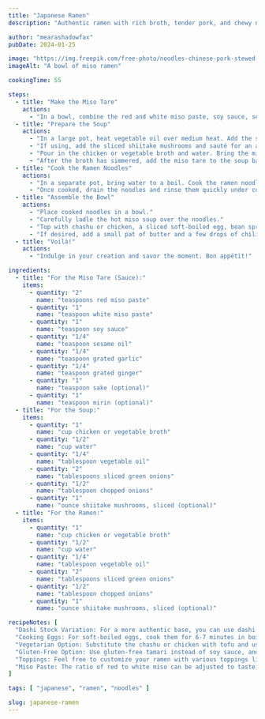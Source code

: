 ```yaml
---
title: "Japanese Ramen"
description: "Authentic ramen with rich broth, tender pork, and chewy noodles. A taste of Tokyo in your kitchen!"

author: "mearashadowfax"
pubDate: 2024-01-25

image: "https://img.freepik.com/free-photo/noodles-chinese-pork-stewed-pork-stew-beautiful-side-dishes-thai-food_1150-24232.jpg?t=st=1727549501~exp=1727553101~hmac=a010c0ced7cee0c6f1c4050e0a286dc7e41a0eeb66a6ff703897135d4e6afc2b&w=826"
imageAlt: "A bowl of miso ramen"

cookingTime: 55

steps:
  - title: "Make the Miso Tare"
    actions:
      - "In a bowl, combine the red and white miso paste, soy sauce, sesame oil, grated garlic, grated ginger, sake, and mirin. Mix thoroughly until it forms a smooth paste. Set aside."
  - title: "Prepare the Soup"
    actions:
      - "In a large pot, heat vegetable oil over medium heat. Add the sliced green onions and chopped onions and sauté until translucent."
      - "If using, add the sliced shiitake mushrooms and sauté for an additional minute."
      - "Pour in the chicken or vegetable broth and water. Bring the mixture to a simmer and let it cook for about 20-25 minutes on low heat."
      - "After the broth has simmered, add the miso tare to the soup base. Stir until completely dissolved. Adjust the seasonings to taste. Keep the soup warm on low heat."
  - title: "Cook the Ramen Noodles"
    actions:
      - "In a separate pot, bring water to a boil. Cook the ramen noodles according to the package instructions, usually for 2-3 minutes, or until al dente."
      - "Once cooked, drain the noodles and rinse them quickly under cold water to stop the cooking process. Set aside."
  - title: "Assemble the Bowl"
    actions:
      - "Place cooked noodles in a bowl."
      - "Carefully ladle the hot miso soup over the noodles."
      - "Top with chashu or chicken, a sliced soft-boiled egg, bean sprouts, nori strips, bamboo shoots, and chopped green onions."
      - "If desired, add a small pat of butter and a few drops of chili oil for added richness and spice."
  - title: "Voilà!"
    actions:
      - "Indulge in your creation and savor the moment. Bon appétit!"

ingredients:
  - title: "For the Miso Tare (Sauce):"
    items:
      - quantity: "2"
        name: "teaspoons red miso paste"
      - quantity: "1"
        name: "teaspoon white miso paste"
      - quantity: "1"
        name: "teaspoon soy sauce"
      - quantity: "1/4"
        name: "teaspoon sesame oil"
      - quantity: "1/4"
        name: "teaspoon grated garlic"
      - quantity: "1/4"
        name: "teaspoon grated ginger"
      - quantity: "1"
        name: "teaspoon sake (optional)"
      - quantity: "1"
        name: "teaspoon mirin (optional)"
  - title: "For the Soup:"
    items:
      - quantity: "1"
        name: "cup chicken or vegetable broth"
      - quantity: "1/2"
        name: "cup water"
      - quantity: "1/4"
        name: "tablespoon vegetable oil"
      - quantity: "2"
        name: "tablespoons sliced green onions"
      - quantity: "1/2"
        name: "tablespoon chopped onions"
      - quantity: "1"
        name: "ounce shiitake mushrooms, sliced (optional)"
  - title: "For the Ramen:"
    items:
      - quantity: "1"
        name: "cup chicken or vegetable broth"
      - quantity: "1/2"
        name: "cup water"
      - quantity: "1/4"
        name: "tablespoon vegetable oil"
      - quantity: "2"
        name: "tablespoons sliced green onions"
      - quantity: "1/2"
        name: "tablespoon chopped onions"
      - quantity: "1"
        name: "ounce shiitake mushrooms, sliced (optional)"                                

recipeNotes: [
  "Dashi Stock Variation: For a more authentic base, you can use dashi stock combined with the broth for deeper flavor.",
  "Cooking Eggs: For soft-boiled eggs, cook them for 6-7 minutes in boiling water, then place them in ice water. For hard-boiled eggs, cook them for 9-12 minutes.",
  "Vegetarian Option: Substitute the chashu or chicken with tofu and use vegetable broth to make this dish vegetarian.",
  "Gluten-Free Option: Use gluten-free tamari instead of soy sauce, and purchase gluten-free ramen noodles.",
  "Toppings: Feel free to customize your ramen with various toppings like corn, buttered mushrooms, or spinach.",
  "Miso Paste: The ratio of red to white miso can be adjusted to taste; white miso is milder and sweeter, while red miso is stronger and saltier."
]

tags: [ "japanese", "ramen", "noodles" ]

slug: japanese-ramen
---
```


